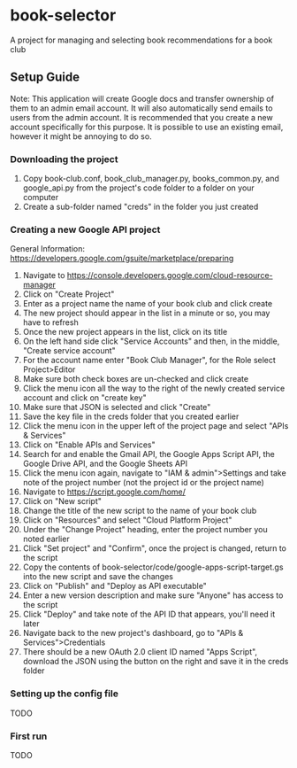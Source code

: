 # book-selector
A project for managing and selecting book recommendations for a book club

## Setup Guide
Note: This application will create Google docs and transfer ownership of them to an admin email account. It will also automatically send emails to users from the admin account. It is recommended that you create a new account specifically for this purpose. It is possible to use an existing email, however it might be annoying to do so.

### Downloading the project
1. Copy book-club.conf, book_club_manager.py, books_common.py, and google_api.py from the project's code folder to a folder on your computer
2. Create a sub-folder named "creds" in the folder you just created

### Creating a new Google API project
General Information: https://developers.google.com/gsuite/marketplace/preparing

1. Navigate to https://console.developers.google.com/cloud-resource-manager
2. Click on "Create Project"
3. Enter as a project name the name of your book club and click create
4. The new project should appear in the list in a minute or so, you may have to refresh
5. Once the new project appears in the list, click on its title
6. On the left hand side click "Service Accounts" and then, in the middle, "Create service account"
7. For the account name enter "Book Club Manager", for the Role select Project>Editor
8. Make sure both check boxes are un-checked and click create
9. Click the menu icon all the way to the right of the newly created service account and click on "create key"
10. Make sure that JSON is selected and click "Create"
11. Save the key file in the creds folder that you created earlier
12. Click the menu icon in the upper left of the project page and select "APIs & Services"
13. Click on "Enable APIs and Services"
14. Search for and enable the Gmail API, the Google Apps Script API, the Google Drive API, and the Google Sheets API
15. Click the menu icon again, navigate to "IAM & admin">Settings and take note of the project number (not the project id or the project name)
16. Navigate to https://script.google.com/home/
17. Click on "New script"
18. Change the title of the new script to the name of your book club
19. Click on "Resources" and select "Cloud Platform Project"
20. Under the "Change Project" heading, enter the project number you noted earlier
21. Click "Set project" and "Confirm", once the project is changed, return to the script
22. Copy the contents of book-selector/code/google-apps-script-target.gs into the new script and save the changes
23. Click on "Publish" and "Deploy as API executable"
24. Enter a new version description and make sure "Anyone" has access to the script
25. Click "Deploy" and take note of the API ID that appears, you'll need it later
26. Navigate back to the new project's dashboard, go to "APIs & Services">Credentials
27. There should be a new OAuth 2.0 client ID named "Apps Script", download the JSON using the button on the right and save it in the creds folder

### Setting up the config file
TODO

### First run
TODO